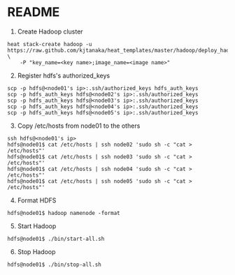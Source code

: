 README
======

1. Create Hadoop cluster

```
heat stack-create hadoop -u https://raw.github.com/kjtanaka/heat_templates/master/hadoop/deploy_hadoop.yml \
    -P "key_name=<key name>;image_name=<image name>"
```

2. Register hdfs's authorized_keys

```
scp -p hdfs@<node01's ip>:.ssh/authorized_keys hdfs_auth_keys
scp -p hdfs_auth_keys hdfs@<node02's ip>:.ssh/authorized_keys
scp -p hdfs_auth_keys hdfs@<node03's ip>:.ssh/authorized_keys
scp -p hdfs_auth_keys hdfs@<node04's ip>:.ssh/authorized_keys
scp -p hdfs_auth_keys hdfs@<node05's ip>:.ssh/authorized_keys
```

3. Copy /etc/hosts from node01 to the others

```
ssh hdfs@<node01's ip>
hdfs@node01$ cat /etc/hosts | ssh node02 'sudo sh -c "cat > /etc/hosts"'
hdfs@node01$ cat /etc/hosts | ssh node03 'sudo sh -c "cat > /etc/hosts"'
hdfs@node01$ cat /etc/hosts | ssh node04 'sudo sh -c "cat > /etc/hosts"'
hdfs@node01$ cat /etc/hosts | ssh node05 'sudo sh -c "cat > /etc/hosts"'
```

4. Format HDFS

```
hdfs@node01$ hadoop namenode -format
```

5. Start Hadoop

```
hdfs@node01$ ./bin/start-all.sh
```

6. Stop Hadoop

```
hdfs@node01$ ./bin/stop-all.sh
```
